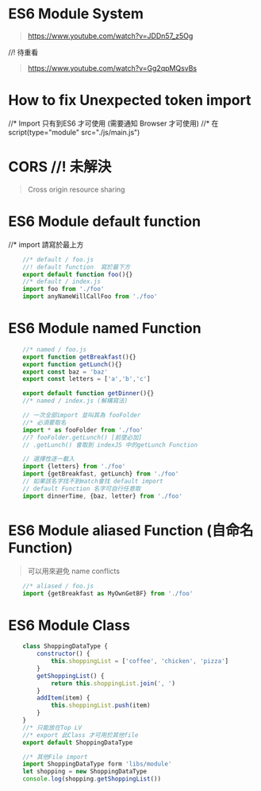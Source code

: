 # ES6 Module System
> https://www.youtube.com/watch?v=JDDn57_z5Og

//! 待重看
> https://www.youtube.com/watch?v=Gg2qpMQsvBs

#  How to fix Unexpected token import
//* Import 只有到ES6 才可使用 (需要通知 Browser 才可使用)
//* 在 script(type="module" src="./js/main.js")

# CORS  //! 未解決
> Cross origin resource sharing

# ES6 Module default function
//* import 請寫於最上方
```js
    //* default / foo.js
    //! default function  寫於最下方
    export default function foo(){}
    //* default / index.js
    import foo from './foo'
    import anyNameWillCallFoo from './foo'
```

# ES6 Module named Function 
```js
    //* named / foo.js
    export function getBreakfast(){}
    export function getLunch(){}
    export const baz = 'baz'
    export const letters = ['a','b','c']

    export default function getDinner(){}
    //* named / index.js (解構寫法)

    // 一次全部import 並叫其為 fooFolder
    //* 必須要取名
    import * as fooFolder from './foo'
    //? fooFolder.getLunch() [前墜必加]
    // .getLunch() 會取到 indexJS 中的getLunch Function

    // 選擇性逐一載入
    import {letters} from './foo'
    import {getBreakfast, getLunch} from './foo'
    // 如果該名字找不到match會找 default import
    // default Function 名字可自行任意取
    import dinnerTime, {baz, letter} from './foo'
```

# ES6 Module aliased Function (自命名Function)
> 可以用來避免 name conflicts
```js
    //* aliased / foo.js
    import {getBreakfast as MyOwnGetBF} from './foo'
```


# ES6 Module Class
```js
    class ShoppingDataType {
        constructor() {
            this.shoppingList = ['coffee', 'chicken', 'pizza']
        }
        getShoppingList() {
            return this.shoppingList.join(', ')
        }
        addItem(item) {
            this.shoppingList.push(item)
        }
    }
    //* 只能放在Top LV
    //* export 此Class 才可用於其他file
    export default ShoppingDataType 

    //* 其他File import
    import ShoppingDataType form 'libs/module'
    let shopping = new ShoppingDataType
    console.log(shopping.getShoppingList())
```